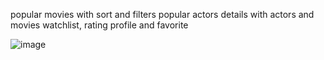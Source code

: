 <!-----must to do-------->

popular movies with sort and filters
popular actors 
details with actors and movies 
watchlist,  rating
profile and favorite

![image](https://user-images.githubusercontent.com/98649507/167175640-d01e0fb7-339d-47e7-8b32-7b2d36a6526d.png)


